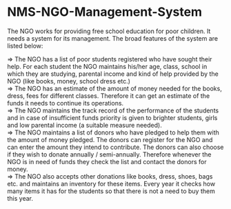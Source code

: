 # NMS-NGO-Management-System

The NGO works for providing free school education for poor children. It needs a system for its management. The broad features of the system are listed below:</br>

=> The NGO has a list of poor students registered who have sought their help. For each student the NGO maintains his/her age, class, school in which they are studying, parental income and kind of help provided by the NGO (like books, money, school dress etc.)</br>
=> The NGO has an estimate of the amount of money needed for the books, dress, fees for different classes. Therefore it can get an estimate of the funds it needs to continue its operations.</br>
=> The NGO maintains the track record of the performance of the students and in case of insufficient funds priority is given to brighter students, girls and low parental income (a suitable measure needed).</br>
=> The NGO maintains a list of donors who have pledged to help them with the amount of money pledged. The donors can register for the NGO and can enter the amount they intend to contribute. The donors can also choose if they wish to donate annually / semi-annually. Therefore whenever the NGO is in need of funds they check the list and contact the donors for money.</br>
=> The NGO also accepts other donations like books, dress, shoes, bags etc. and maintains an inventory for these items. Every year it checks how many items it has for the students so that there is not a need to buy them this year.</br>

